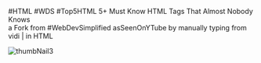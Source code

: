 #HTML #WDS #Top5HTML 5+ Must Know HTML Tags That Almost Nobody Knows <br>
a Fork from #WebDevSimplified  asSeenOnYTube by manually typing from vidi | in HTML


![thumbNail3](https://user-images.githubusercontent.com/103030864/171717883-baeead19-ce58-407e-be86-08c46bead159.png)
